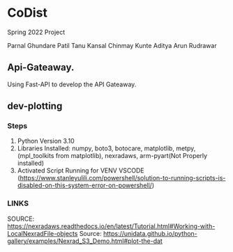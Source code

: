 # CoDist
Spring 2022 Project

Parnal Ghundare Patil
Tanu Kansal
Chinmay Kunte
Aditya Arun Rudrawar


## Api-Gateaway.
Using Fast-API to develop the API Gateaway.


## dev-plotting

### Steps
1. Python Version 3.10
2. Libraries Installed: numpy, boto3, botocare, matplotlib, metpy, (mpl_toolkits from matplotlib), nexradaws, arm-pyart(Not Properly installed)
3. Activated Script Running for VENV VSCODE (https://www.stanleyulili.com/powershell/solution-to-running-scripts-is-disabled-on-this-system-error-on-powershell/)

### LINKS
SOURCE: https://nexradaws.readthedocs.io/en/latest/Tutorial.html#Working-with-LocalNexradFile-objects
Source: https://unidata.github.io/python-gallery/examples/Nexrad_S3_Demo.html#plot-the-dat

